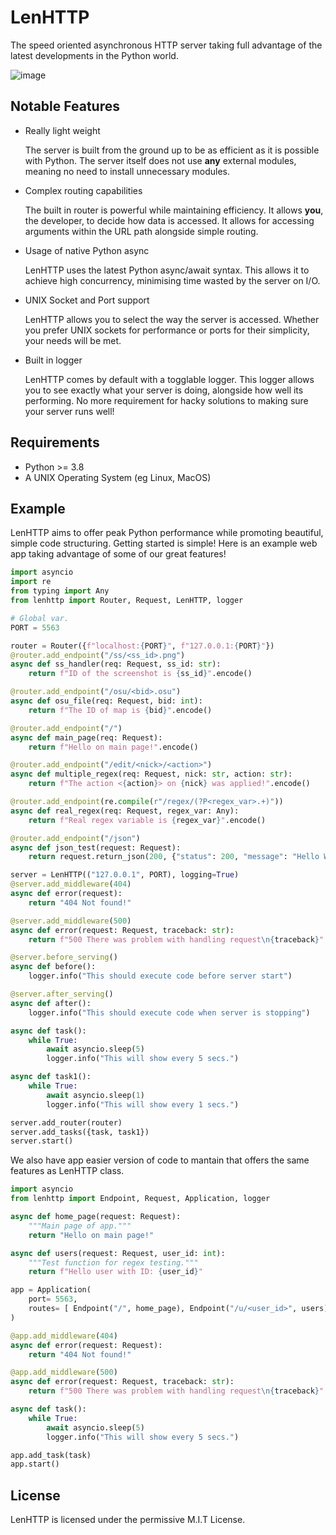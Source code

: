 # LenHTTP

The speed oriented asynchronous HTTP server taking full advantage of the latest developments in the Python world.

![image](https://user-images.githubusercontent.com/36131887/123316436-bceb2c80-d524-11eb-8c75-cf4aa0bf0fa2.png)

## Notable Features

- Really light weight

  The server is built from the ground up to be as efficient as it is possible with Python. The server itself does not use **any** external modules, meaning no need to install unnecessary modules.
  
- Complex routing capabilities

  The built in router is powerful while maintaining efficiency. It allows **you**, the developer, to decide how data is accessed. It allows for accessing arguments within the URL path alongside simple routing.
 
- Usage of native Python async

  LenHTTP uses the latest Python async/await syntax. This allows it to achieve high concurrency, minimising time wasted by the server on I/O.
 
- UNIX Socket and Port support

  LenHTTP allows you to select the way the server is accessed. Whether you prefer UNIX sockets for performance or ports for their simplicity, your needs will be met.
 
- Built in logger

  LenHTTP comes by default with a togglable logger. This logger allows you to see exactly what your server is doing, alongside how well its performing. No more requirement for hacky solutions to making sure your server runs well!

## Requirements

- Python >= 3.8
- A UNIX Operating System (eg Linux, MacOS)

## Example

LenHTTP aims to offer peak Python performance while promoting beautiful, simple code structuring. Getting started is simple! Here is an example web app taking advantage of some of our great features!

```py
import asyncio
import re
from typing import Any
from lenhttp import Router, Request, LenHTTP, logger

# Global var.
PORT = 5563

router = Router({f"localhost:{PORT}", f"127.0.0.1:{PORT}"})
@router.add_endpoint("/ss/<ss_id>.png")
async def ss_handler(req: Request, ss_id: str):
	return f"ID of the screenshot is {ss_id}".encode()

@router.add_endpoint("/osu/<bid>.osu")
async def osu_file(req: Request, bid: int):
	return f"The ID of map is {bid}".encode()

@router.add_endpoint("/")
async def main_page(req: Request):
	return f"Hello on main page!".encode()

@router.add_endpoint("/edit/<nick>/<action>")
async def multiple_regex(req: Request, nick: str, action: str):
	return f"The action <{action}> on {nick} was applied!".encode()

@router.add_endpoint(re.compile(r"/regex/(?P<regex_var>.+)"))
async def real_regex(req: Request, regex_var: Any):
	return f"Real regex variable is {regex_var}".encode()

@router.add_endpoint("/json")
async def json_test(request: Request):
	return request.return_json(200, {"status": 200, "message": "Hello World"})

server = LenHTTP(("127.0.0.1", PORT), logging=True)
@server.add_middleware(404)
async def error(request):
	return "404 Not found!"

@server.add_middleware(500)
async def error(request: Request, traceback: str):
	return f"500 There was problem with handling request\n{traceback}".encode()

@server.before_serving()
async def before():
	logger.info("This should execute code before server start")

@server.after_serving()
async def after():
	logger.info("This should execute code when server is stopping")

async def task():
	while True:
		await asyncio.sleep(5)
		logger.info("This will show every 5 secs.")

async def task1():
	while True:
		await asyncio.sleep(1)
		logger.info("This will show every 1 secs.")

server.add_router(router)
server.add_tasks({task, task1})
server.start()
```

We also have app easier version of code to mantain that offers the same features as LenHTTP class.
```py
import asyncio
from lenhttp import Endpoint, Request, Application, logger

async def home_page(request: Request):
	"""Main page of app."""
	return "Hello on main page!"

async def users(request: Request, user_id: int):
	"""Test function for regex testing."""
	return f"Hello user with ID: {user_id}"

app = Application(
	port= 5563,
	routes= [ Endpoint("/", home_page), Endpoint("/u/<user_id>", users) ]
)

@app.add_middleware(404)
async def error(request: Request):
	return "404 Not found!"

@app.add_middleware(500)
async def error(request: Request, traceback: str):
	return f"500 There was problem with handling request\n{traceback}".encode()

async def task():
	while True:
		await asyncio.sleep(5)
		logger.info("This will show every 5 secs.")

app.add_task(task)
app.start()
```

## License

LenHTTP is licensed under the permissive M.I.T License.
